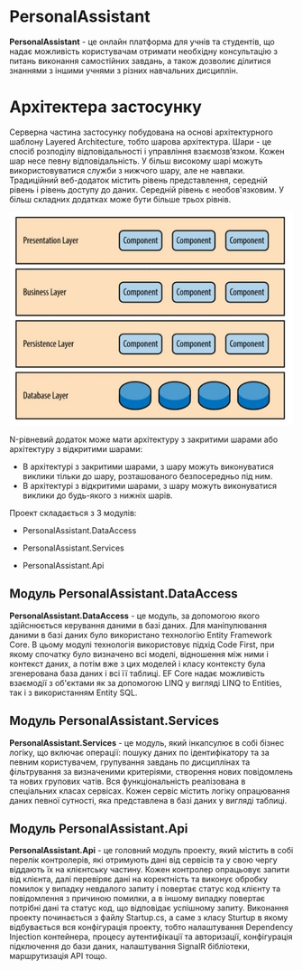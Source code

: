 # PersonalAssistant

**PersonalAssistant** - це онлайн платформа для учнів та студентів, що надає можливість користувачам отримати необхідну консультацію з питань виконання самостійних завдань, а також дозволиє ділитися знаннями з іншими учнями з різних навчальних дисциплін. 

# Архітектера застосунку

Серверна частина застосунку побудована на основі архітектурного шаблону Layered Architecture, тобто шарова архітектура. Шари - це спосіб розподілу відповідальності і управління взаємозв’язком. Кожен шар несе певну відповідальність. У більш високому шарі можуть використовуватися служби з нижчого шару, але не навпаки. Традиційний веб-додаток містить рівень представлення, середній рівень і рівень доступу до даних. Середній рівень є необов'язковим. У більш складних додатках може бути більше трьох рівнів.

![Alt-текст](https://github.com/ivanfreiuk/PersonalAssistantApp/blob/main/images/photo_2021-12-19_19-49-50.jpg "Орк")

 
N-рівневий додаток може мати архітектуру з закритими шарами або архітектуру з відкритими шарами: 
- В архітектурі з закритими шарами, з шару можуть виконуватися виклики тільки до шару, розташованого безпосередньо під ним. 
- В архітектурі з відкритими шарами, з шару можуть виконуватися виклики до будь-якого з нижніх шарів. 


Проект складається з 3 модулів: 

- PersonalAssistant.DataAccess 

- PersonalAssistant.Services 

- PersonalAssistant.Api

## Модуль PersonalAssistant.DataAccess

**PersonalAssistant.DataAccess** - це модуль, за допомогою якого здійснюється керування даними в базі даних. Для маніпулювання даними в базі даних було використано технологію Entity Framework Core. В цьому модулі технологія використовує підхід Code First, при якому спочатку було визначено всі моделі, відношення між ними і контекст даних, а потім вже з цих моделей і класу контексту була згенерована база даних і всі її таблиці. EF  Core надає можливість взаємодії з об'єктами як за допомогою LINQ у вигляді LINQ to Entities, так і з використанням Entity SQL.

## Модуль PersonalAssistant.Services

**PersonalAssistant.Services** - це модуль, який інкапсулює в собі бізнес логіку, що включає операції: пошуку даних по ідентифікатору та за певним користувачем, групування завдань по дисциплінах та фільтрування за визначеними критеріями, створення нових повідомлень та нових групових чатів. Вся функціональність реалізована в спеціальних класах сервісах. Кожен сервіс містить логіку опрацювання даних певної сутності, яка представлена в базі даних у вигляді таблиці.

## Модуль PersonalAssistant.Api

**PersonalAssistant.Api** - це головний модуль проекту, який містить в собі перелік контролерів, які отримують дані від сервісів та у свою чергу віддають їх на клієнтську частину. Кожен контролер опрацьовує запити від клієнта, далі перевіряє дані на коректність та виконує обробку помилок у випадку невдалого запиту і повертає статус код клієнту та повідомлення з причиною помилки, а в іншому випадку повертає потрібні дані та статус код, що відповідає успішному запиту. Виконання проекту починається з файлу Startup.cs, а саме з класу Sturtup в якому відбувається вся конфігурація проекту, тобто налаштування Dependency Injection контейнера, процесу аутентифікації та авторизації, конфігурація підключення до бази даних, налаштування SignalR бібліотеки, маршрутизація API тощо. 
